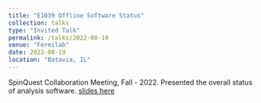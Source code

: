 ```yaml
---
title: "E1039 Offline Software Status"
collection: talks
type: "Invited Talk"
permalink: /talks/2022-08-19
venue: "Fermilab"
date: 2022-08-19
location: "Batavia, IL"
---
```


SpinQuest Collaboration Meeting, Fall - 2022. Presented the overall status of analysis software.  [slides here](https://abinashpun.github.io/files/E1039_collab_fall22.pdf)

